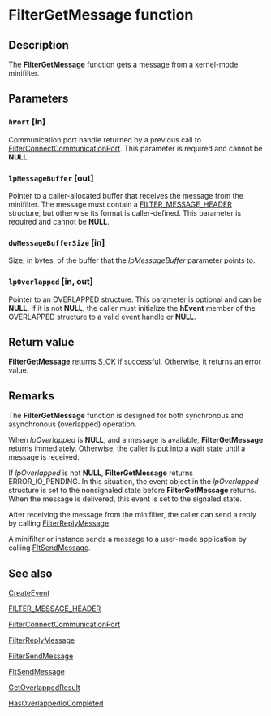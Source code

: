 # FilterGetMessage function

## Description

The **FilterGetMessage** function gets a message from a kernel-mode minifilter.

## Parameters

### `hPort` [in]

Communication port handle returned by a previous call to [FilterConnectCommunicationPort](https://learn.microsoft.com/windows/desktop/api/fltuser/nf-fltuser-filterconnectcommunicationport). This parameter is required and cannot be **NULL**.

### `lpMessageBuffer` [out]

Pointer to a caller-allocated buffer that receives the message from the minifilter. The message must contain a [FILTER_MESSAGE_HEADER](https://learn.microsoft.com/windows-hardware/drivers/ddi/content/fltuserstructures/ns-fltuserstructures-_filter_message_header) structure, but otherwise its format is caller-defined. This parameter is required and cannot be **NULL**.

### `dwMessageBufferSize` [in]

Size, in bytes, of the buffer that the *lpMessageBuffer* parameter points to.

### `lpOverlapped` [in, out]

Pointer to an OVERLAPPED structure. This parameter is optional and can be **NULL**. If it is not **NULL**, the caller must initialize the **hEvent** member of the OVERLAPPED structure to a valid event handle or **NULL**.

## Return value

**FilterGetMessage** returns S_OK if successful. Otherwise, it returns an error value.

## Remarks

The **FilterGetMessage** function is designed for both synchronous and asynchronous (overlapped) operation.

When *lpOverlapped* is **NULL**, and a message is available, **FilterGetMessage** returns immediately. Otherwise, the caller is put into a wait state until a message is received.

If *lpOverlapped* is not **NULL**, **FilterGetMessage** returns ERROR_IO_PENDING. In this situation, the event object in the *lpOverlapped* structure is set to the nonsignaled state before **FilterGetMessage** returns. When the message is delivered, this event is set to the signaled state.

After receiving the message from the minifilter, the caller can send a reply by calling [FilterReplyMessage](https://learn.microsoft.com/windows/desktop/api/fltuser/nf-fltuser-filterreplymessage).

A minifilter or instance sends a message to a user-mode application by calling [FltSendMessage](https://learn.microsoft.com/windows-hardware/drivers/ddi/content/fltkernel/nf-fltkernel-fltsendmessage).

## See also

[CreateEvent](https://learn.microsoft.com/windows/win32/api/synchapi/nf-synchapi-createeventa)

[FILTER_MESSAGE_HEADER](https://learn.microsoft.com/windows-hardware/drivers/ddi/content/fltuserstructures/ns-fltuserstructures-_filter_message_header)

[FilterConnectCommunicationPort](https://learn.microsoft.com/windows/desktop/api/fltuser/nf-fltuser-filterconnectcommunicationport)

[FilterReplyMessage](https://learn.microsoft.com/windows/desktop/api/fltuser/nf-fltuser-filterreplymessage)

[FilterSendMessage](https://learn.microsoft.com/windows/desktop/api/fltuser/nf-fltuser-filtersendmessage)

[FltSendMessage](https://learn.microsoft.com/windows-hardware/drivers/ddi/content/fltkernel/nf-fltkernel-fltsendmessage)

[GetOverlappedResult](https://learn.microsoft.com/windows/win32/api/ioapiset/nf-ioapiset-getoverlappedresult)

[HasOverlappedIoCompleted](https://learn.microsoft.com/windows/win32/api/winbase/nf-winbase-hasoverlappediocompleted)
